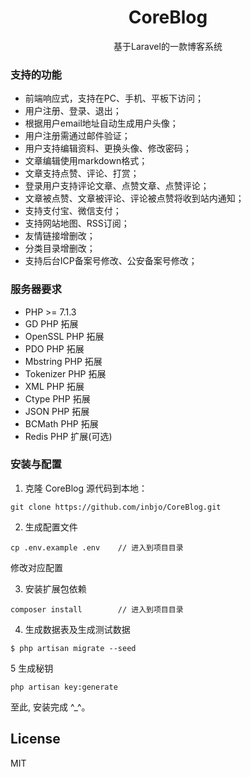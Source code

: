 <h1 align="center"> CoreBlog </h1>

<p align="center">基于Laravel的一款博客系统</p>

### 支持的功能
* 前端响应式，支持在PC、手机、平板下访问；
* 用户注册、登录、退出；
* 根据用户email地址自动生成用户头像；
* 用户注册需通过邮件验证；
* 用户支持编辑资料、更换头像、修改密码；
* 文章编辑使用markdown格式；
* 文章支持点赞、评论、打赏；
* 登录用户支持评论文章、点赞文章、点赞评论；
* 文章被点赞、文章被评论、评论被点赞将收到站内通知；
* 支持支付宝、微信支付；
* 支持网站地图、RSS订阅；
* 友情链接增删改；
* 分类目录增删改；
* 支持后台ICP备案号修改、公安备案号修改；

### 服务器要求
* PHP >= 7.1.3
* GD PHP 拓展
* OpenSSL PHP 拓展
* PDO PHP 拓展
* Mbstring PHP 拓展
* Tokenizer PHP 拓展
* XML PHP 拓展
* Ctype PHP 拓展
* JSON PHP 拓展
* BCMath PHP 拓展
* Redis PHP 扩展(可选)

### 安装与配置
1. 克隆 CoreBlog 源代码到本地：
```
git clone https://github.com/inbjo/CoreBlog.git
```

2. 生成配置文件
```
cp .env.example .env    // 进入到项目目录
```
修改对应配置

3. 安装扩展包依赖
```
composer install      	// 进入到项目目录
```

4. 生成数据表及生成测试数据
```
$ php artisan migrate --seed
```

5 生成秘钥
```
php artisan key:generate
```
至此, 安装完成 ^_^。

## License

MIT

